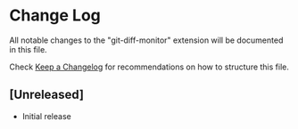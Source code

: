 # Change Log

All notable changes to the "git-diff-monitor" extension will be documented in this file.

Check [Keep a Changelog](http://keepachangelog.com/) for recommendations on how to structure this file.

## [Unreleased]

- Initial release